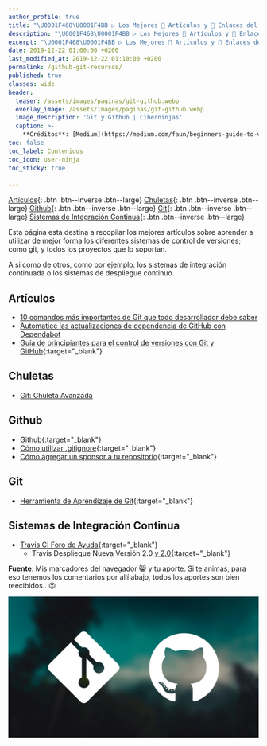 ```yaml
---
author_profile: true
title: "\U0001F468‍\U0001F4BB ▷ Los Mejores 📰 Artículos y 🔗 Enlaces del Mundo Sobre Git y Github"
description: "\U0001F468‍\U0001F4BB ▷ Los Mejores 📰 Artículos y 🔗 Enlaces del Mundo Sobre Git y Github"
excerpt: "\U0001F468‍\U0001F4BB ▷ Los Mejores 📰 Artículos y 🔗 Enlaces del Mundo Sobre Git y Github"
date: 2019-12-22 01:00:00 +0200
last_modified_at: 2019-12-22 01:10:00 +0200
permalink: /github-git-recursos/
published: true
classes: wide
header:
  teaser: /assets/images/paginas/git-github.webp
  overlay_image: /assets/images/paginas/git-github.webp
  image_description: 'Git y Github | Ciberninjas'
  caption: >-
    **Créditos**: [Medium](https://medium.com/faun/beginners-guide-to-version-control-using-git-and-github-8bf44b421140)
toc: false
toc_label: Contenidos
toc_icon: user-ninja
toc_sticky: true

---
```


[Artículos](/github-git-recursos/#artículos){: .btn .btn--inverse .btn--large} [Chuletas](/github-git-recursos/#chuletas){: .btn .btn--inverse .btn--large} [Github](/github-git-recursos/#github){: .btn .btn--inverse .btn--large} [Git](/github-git-recursos/#git){: .btn .btn--inverse .btn--large} [Sistemas de Integración Continua](/github-git-recursos/#sistemas-de-integración-continua){: .btn .btn--inverse .btn--large}

Esta página esta destina a recopilar los mejores artículos sobre aprender a utilizar de mejor forma los diferentes sistemas de control de versiones; como git, y todos los proyectos que lo soportan.

A si como de otros, como por ejemplo: los sistemas de integración continuada o los sistemas de despliegue continuo.

## Artículos

* [10 comandos más importantes de Git que todo desarrollador debe saber](https://www.freecodecamp.org/news/10-important-git-commands-that-every-developer-should-know/)
* [Automatice las actualizaciones de dependencia de GitHub con Dependabot](https://bolajiayodeji.com/automate-github-dependency-updates-with-dependabot-ck4u3kd2d00hktjs1llbiuf8d)
* [Guía de principiantes para el control de versiones con Git y GitHub](https://medium.com/faun/beginners-guide-to-version-control-using-git-and-github-8bf44b421140){:target="_blank"}

## Chuletas

* [Git: Chuleta Avanzada](https://dev.to/maxpou/git-cheat-sheet-advanced-3a17)

## Github

* [Github](https://help.github.com/es/github){:target="_blank"}
* [Cómo utilizar .gitignore](https://desarrolloweb.com/articulos/archivo-gitignore.html){:target="_blank"}
* [Cómo agregar un sponsor a tu repositorio](https://help.github.com/es/github/administering-a-repository/displaying-a-sponsor-button-in-your-repository){:target="_blank"}

## Git

* [Herramienta de Aprendizaje de Git](https://learngitbranching.js.org/?demo){:target="_blank"}

## Sistemas de Integración Continua

* [Travis CI Foro de Ayuda](https://travis-ci.community/latest){:target="_blank"}
  * Travis Despliegue Nueva Versión 2.0 [v 2.0](https://docs.travis-ci.com/user/deployment-v2){:target="_blank"}

**Fuente**: Mis marcadores del navegador 😸 y tu aporte. Si te animas,  para eso tenemos los comentarios por allí abajo, todos los aportes son bien reecibidos.. 😉

![](/assets/images/paginas/git-github.webp)
